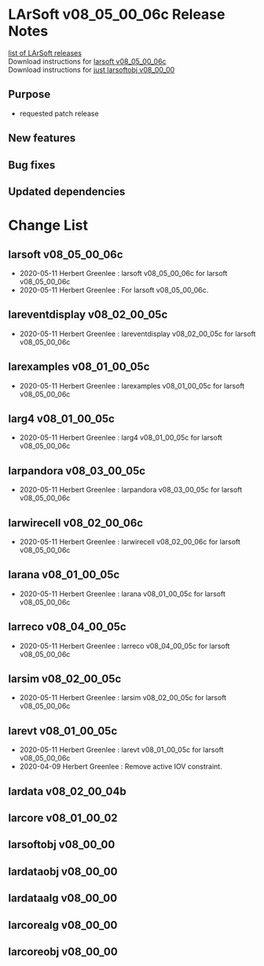 # LArSoft v08_05_00_06c Release Notes



[list of LArSoft releases](LArSoft_release_list)  
Download instructions for [larsoft v08_05_00_06c](http://scisoft.fnal.gov/scisoft/bundles/larsoft/v08_05_00_06c/larsoft-v08_05_00_06c.html)  
Download instructions for [just larsoftobj v08_00_00](http://scisoft.fnal.gov/scisoft/bundles/larsoftobj/v08_00_00/larsoftobj-v08_00_00.html)

## Purpose

-   requested patch release

## New features

## Bug fixes

## Updated dependencies

# Change List

## larsoft v08_05_00_06c

-   2020-05-11 Herbert Greenlee : larsoft v08_05_00_06c for larsoft v08_05_00_06c
-   2020-05-11 Herbert Greenlee : For larsoft v08_05_00_06c.

## lareventdisplay v08_02_00_05c

-   2020-05-11 Herbert Greenlee : lareventdisplay v08_02_00_05c for larsoft v08_05_00_06c

## larexamples v08_01_00_05c

-   2020-05-11 Herbert Greenlee : larexamples v08_01_00_05c for larsoft v08_05_00_06c

## larg4 v08_01_00_05c

-   2020-05-11 Herbert Greenlee : larg4 v08_01_00_05c for larsoft v08_05_00_06c

## larpandora v08_03_00_05c

-   2020-05-11 Herbert Greenlee : larpandora v08_03_00_05c for larsoft v08_05_00_06c

## larwirecell v08_02_00_06c

-   2020-05-11 Herbert Greenlee : larwirecell v08_02_00_06c for larsoft v08_05_00_06c

## larana v08_01_00_05c

-   2020-05-11 Herbert Greenlee : larana v08_01_00_05c for larsoft v08_05_00_06c

## larreco v08_04_00_05c

-   2020-05-11 Herbert Greenlee : larreco v08_04_00_05c for larsoft v08_05_00_06c

## larsim v08_02_00_05c

-   2020-05-11 Herbert Greenlee : larsim v08_02_00_05c for larsoft v08_05_00_06c

## larevt v08_01_00_05c

-   2020-05-11 Herbert Greenlee : larevt v08_01_00_05c for larsoft v08_05_00_06c
-   2020-04-09 Herbert Greenlee : Remove active IOV constraint.

## lardata v08_02_00_04b

## larcore v08_01_00_02

## larsoftobj v08_00_00

## lardataobj v08_00_00

## lardataalg v08_00_00

## larcorealg v08_00_00

## larcoreobj v08_00_00
